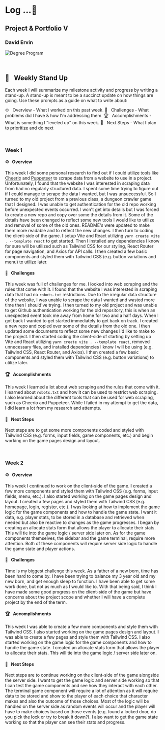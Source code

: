 # Log ...🚀

## Project & Portfolio V

### David Ervin

![Degree Program](https://img.shields.io/badge/degree-Web%20Development-blue.svg)

<br/>

## 📢 &nbsp; Weekly Stand Up

Each week I will summarize my milestone activity and progress by writing a stand-up. A stand-up is meant to be a succinct update on how things are going. Use these prompts as a guide on what to write about:
<br/>

⚙️ &nbsp; Overview - What I worked on this past week.
🌵 &nbsp; Challenges - What problems did I have & how I'm addressing them.
🏆 &nbsp; Accomplishments - What is something I "leveled up" on this week.
🔮 &nbsp; Next Steps - What I plan to prioritize and do next

<br/>

### Week 1

#### ⚙️ &nbsp; **Overview**

This week I did some personal research to find out if I could utilize tools like [Cheerio](https://cheerio.js.org/) and [Puppeteer](https://pptr.dev/) to scrape data from a website to use in a project. Unfortunately, I found that the website I was interested in scraping data from had no regularly structured data. I spent some time trying to figure out if I could manage to scrape the data I wanted, but I was unsuccessful. So I turned to my old project from a previous class, a dungeon crawler game that I designed. I was unable to get authentication for the old repo working before unexpected events occurred. I won't get into details but I was forced to create a new repo and copy over some the details from it. Some of the details have been changed to reflect some new tools I would like to utilize and removal of some of the old ones. README's were updated to make them more readable and to reflect the new changes. I then turn to coding the client-side of the game. I setup Vite and React utilizing `yarn create vite . --template react` to get started. Then I installed any dependencies I know for sure will be utilized such as Tailwind CSS for our styling, React Router for page navigation, and Axios for API calls. I then created a few basic components and styled them with Tailwind CSS (e.g. button variations and menu) to utilize later.

#### 🌵 &nbsp; **Challenges**

This week was full of challenges for me. I looked into web scraping and the rules that come with it. I found that the website I was interested in scraping data that had no `robots.txt` restrictions. Due to the irregular data structure of the website, I was unable to scrape the data I wanted and wasted more time then I should've trying. I then turned to my old project and was unable to get Github authentication working for the old repository, this is when an unexpected event took me away from home for two and a half days. When I got back I wanted to get started immediately to get back on track. I created a new repo and copied over some of the details from the old one. I then updated some documents to reflect some new changes I'd like to make to the project. I then started coding the client-side of starting by setting up Vite and React utilizing `yarn create vite . --template react`, removed unnecessary files, and installed dependencies I know I will be using (e.g. Tailwind CSS, React Router, and Axios). I then created a few basic components and styled them with Tailwind CSS (e.g. button variations) to utilize later.

#### 🏆 &nbsp; **Accomplishments**

This week I learned a lot about web scraping and the rules that come with it. I learned about `robots.txt` and how it can be used to restrict web scraping. I also learned about the different tools that can be used for web scraping, such as Cheerio and Puppeteer. While I failed in my attempt to get the data, I did learn a lot from my research and attempts.

#### 🔮 &nbsp; **Next Steps**

Next steps are to get some more components coded and styled with Tailwind CSS (e.g. forms, input fields, game components, etc.) and begin working on the game pages design and layout.

<br/>

### Week 2

#### ⚙️ &nbsp; **Overview**

This week I continued to work on the client-side of the game. I created a few more components and styled them with Tailwind CSS (e.g. forms, input fields, menu, etc.). I also started working on the game pages design and layout. I created a few pages and styled them with Tailwind CSS (e.g. homepage, login, register, etc.). I was looking at how to implement the game logic for the game components and how to handle the game state. I want it data, e.g. player stats, to be stored in a database and retrieved when needed but also be reactive to changes as the game progresses. I began by creating an allocate stats form that allows the player to allocate their stats. This will tie into the game logic / server side later on. As for the game components themselves, the sidebar and the game terminal, require more attention. Both of these components will require server side logic to handle the game state and player actions.

#### 🌵 &nbsp; **Challenges**

Time is my biggest challenge this week. As a father of a new born, time has been hard to come by. I have been trying to balance my 3 year old and my new born, and get enough sleep to function. I have been able to get some work done, but not as much as I would like to. With that being said, I think I have made some good progress on the client-side of the game but have concerns about the project scope and whether I will have a complete project by the end of the term.

#### 🏆 &nbsp; **Accomplishments**

This week I was able to create a few more components and style them with Tailwind CSS. I also started working on the game pages design and layout. I was able to create a few pages and style them with Tailwind CSS. I also started working on the game logic for the game components and how to handle the game state. I created an allocate stats form that allows the player to allocate their stats. This will tie into the game logic / server side later on.

#### 🔮 &nbsp; **Next Steps**

Next steps are to continue working on the client-side of the game alongside the server side. I want to get the game logic and server side working so that I can test the game components and see how they interact with each other. The terminal game component will require a lot of attention as it will require data to be stored and show to the player of each choice that character makes and also the outcome of those choices. Most of the logic will be handled on the server side as random events will occur and the player will have to make choices based on those events (e.g. found a locked door, do you pick the lock or try to break it down?). I also want to get the game state working so that the player can see their stats and progress.
